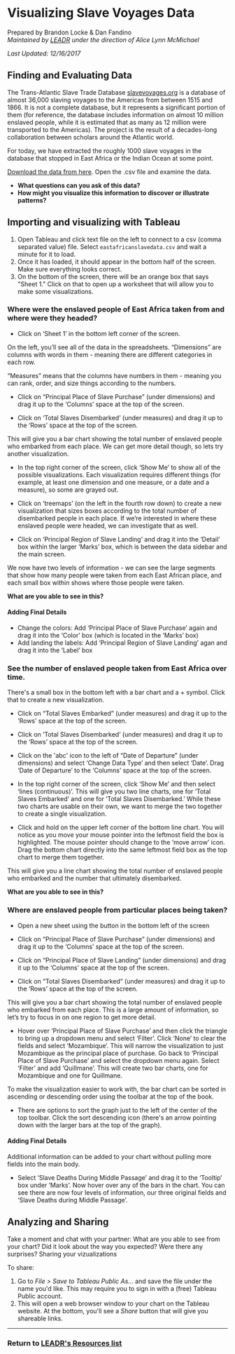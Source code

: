 # Visualizing Slave Voyages Data
Prepared by Brandon Locke & Dan Fandino
<br>*Maintained by [LEADR](http://leadr.msu.edu/) under the direction of Alice Lynn McMichael*

*Last Updated: 12/16/2017*

## Finding and Evaluating Data
The Trans-Atlantic Slave Trade Database [slavevoyages.org](http://slavevoyages.org) is a database of almost 36,000 slaving voyages to the Americas from between 1515 and 1866. It is not a complete database, but it represents a significant portion of them (for reference, the database includes information on almost 10 million enslaved people, while it is estimated that as many as 12 million were transported to the Americas). The project is the result of a decades-long collaboration between scholars around the Atlantic world.

For today, we have extracted the roughly 1000 slave voyages in the database that stopped in East Africa or the Indian Ocean at some point.

[Download the data from here](/files/eastafricanslavedata.csv). Open the .csv file and examine the data.

* **What questions can you ask of this data?**
* **How might you visualize this information to discover or illustrate patterns?**

## Importing and visualizing with Tableau
1. Open Tableau and click text file on the left to connect to a csv (comma separated value) file. Select `eastafricanslavedata.csv` and wait a minute for it to load.
1. Once it has loaded, it should appear in the bottom half of the screen. Make sure everything looks correct.
1. On the bottom of the screen, there will be an orange box that says "Sheet 1." Click on that to open up a worksheet that will allow you to make some visualizations.

### Where were the enslaved people of East Africa taken from and where were they headed?
* Click on ‘Sheet 1’ in the bottom left corner of the screen.

On the left, you’ll see all of the data in the spreadsheets. “Dimensions” are columns with words in them - meaning there are different categories in each row.

“Measures” means that the columns have numbers in them - meaning you can rank, order, and size things according to the numbers.

* Click on “Principal Place of Slave Purchase” (under dimensions) and drag it up to the ‘Columns’ space at the top of the screen.

* Click on ‘Total Slaves Disembarked’ (under measures) and drag it up to the ‘Rows’ space at the top of the screen.

This will give you a bar chart showing the total number of enslaved people who embarked from each place. We can get more detail though, so lets try another visualization.

* In the top right corner of the screen, click ‘Show Me’ to show all of the possible visualizations. Each visualization requires different things (for example, at least one dimension and one measure, or a date and a measure), so some are grayed out.

* Click on ‘treemaps’ (on the left in the fourth row down) to create a new visualization that sizes boxes according to the total number of disembarked people in each place. If we’re interested in where these enslaved people were headed, we can investigate that as well.

* Click on ‘Principal Region of Slave Landing’ and drag it into the ‘Detail’ box within the larger ‘Marks’ box, which is between the data sidebar and the main screen.

We now have two levels of information - we can see the large segments that show how many people were taken from each East African place, and each small box within shows where those people were taken.

**What are you able to see in this?**

#### Adding Final Details

* Change the colors: Add ‘Principal Place of Slave Purchase’ again and drag it into the ‘Color’ box (which is located in the ‘Marks’ box)
* Add landing the labels: Add ‘Principal Region of Slave Landing’ agan and drag it into the ‘Label’ box

### See the number of enslaved people taken from East Africa over time.

There's a small box in the bottom left with a bar chart and a + symbol. Click that to create a new visualization.

* Click on “Total Slaves Embarked” (under measures) and drag it up to the ‘Rows’ space at the top of the screen.

* Click on ‘Total Slaves Disembarked’ (under measures) and drag it up to the ‘Rows’ space at the top of the screen.

* Click on the 'abc' icon to the left of “Date of Departure” (under dimensions) and select ‘Change Data Type’ and then select ‘Date’. Drag ‘Date of Departure’ to the ‘Columns’ space at the top of the screen.

* In the top right corner of the screen, click ‘Show Me’ and then select ‘lines (continuous)’. This will give you two line charts, one for ‘Total Slaves Embarked’ and one for ‘Total Slaves Disembarked.’ While these two charts are usable on their own, we want to merge the two together to create a single visualization.

* Click and hold on the upper left corner of the bottom line chart. You will notice as you move your mouse pointer into the leftmost field the box is highlighted. The mouse pointer should change to the ‘move arrow’ icon. Drag the bottom chart directly into the same leftmost field box as the top chart to merge them together.

This will give you a line chart showing the total number of enslaved people who embarked and the number that ultimately disembarked.

**What are you able to see in this?**


### Where are enslaved people from particular places being taken?

* Open a new sheet using the button in the bottom left of the screen

* Click on “Principal Place of Slave Purchase” (under dimensions) and drag it up to the ‘Columns’ space at the top of the screen.

* Click on “Principal Place of Slave Landing” (under dimensions) and drag it up to the ‘Columns’ space at the top of the screen.

* Click on “Total Slaves Disembarked” (under measures) and drag it up to the ‘Rows’ space at the top of the screen.

This will give you a bar chart showing the total number of enslaved people who embarked from each place. This is a large amount of information, so let’s try to focus in on one region to get more detail.

* Hover over ‘Principal Place of Slave Purchase’ and then click the triangle to bring up a dropdown menu and select ‘Filter’. Click ‘None’ to clear the fields and select ‘Mozambique’. This will narrow the visualization to just Mozambique as the principal place of purchase. Go back to ‘Principal Place of Slave Purchase’ and select the dropdown menu again. Select ‘Filter’ and add ‘Quillmane’. This will create two bar charts, one for Mozambique and one for Quillmane.

To make the visualization easier to work with, the bar chart can be sorted in ascending or descending order using the toolbar at the top of the book.

* There are options to sort the graph just to the left of the center of the top toolbar. Click the sort descending icon (there's an arrow pointing down with the larger bars at the top of the graph).

#### Adding Final Details

Additional information can be added to your chart without pulling more fields into the main body.

* Select ‘Slave Deaths During Middle Passage’ and drag it to the ‘Tooltip’ box under ‘Marks’. Now hover over any of the bars in the chart. You can see there are now four levels of information, our three original fields and ‘Slave Deaths during Middle Passage’.

## Analyzing and Sharing
Take a moment and chat with your partner:
What are you able to see from your chart? Did it look about the way you expected? Were there any surprises? Sharing your vizualizations

To share:

1. Go to *File > Save to Tableau Public As...* and save the file under the name you'd like. This may require you to sign in with a (free) Tableau Public account.
1. This will open a web browser window to your chart on the Tableau website. At the bottom, you'll see a *Share* button that will give you shareable links.

-----
### Return to [LEADR's Resources list](https://leadr-msu.github.io/)
